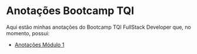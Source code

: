 # Anotações Bootcamp TQI
Aqui estão minhas anotações do Bootcamp TQI FullStack Developer que, no momento, possui:
- [Anotações Módulo 1](https://github.com/KariDriff/Anotacoes/tree/main/Módulo%201)
